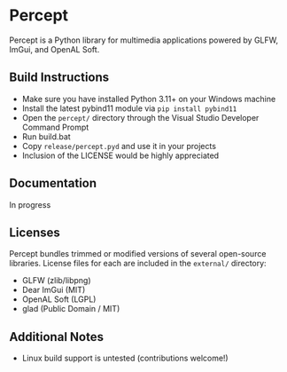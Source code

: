 # Percept
Percept is a Python library for multimedia applications powered by GLFW, ImGui, and OpenAL Soft.

## Build Instructions
- Make sure you have installed Python 3.11+ on your Windows machine<br>
- Install the latest pybind11 module via `pip install pybind11`<br>
- Open the `percept/` directory through the Visual Studio Developer Command Prompt<br>
- Run build.bat
- Copy `release/percept.pyd` and use it in your projects
- Inclusion of the LICENSE would be highly appreciated

## Documentation
In progress

## Licenses
Percept bundles trimmed or modified versions of several open-source libraries. License files for each are included in the `external/` directory:

- GLFW (zlib/libpng)
- Dear ImGui (MIT)
- OpenAL Soft (LGPL)
- glad (Public Domain / MIT)

## Additional Notes
- Linux build support is untested (contributions welcome!)
